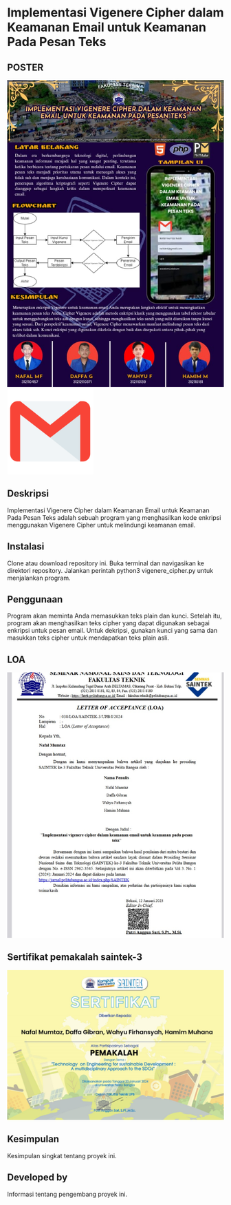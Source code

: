 # Implementasi Vigenere Cipher dalam Keamanan Email untuk Keamanan Pada Pesan Teks
## POSTER 
![poster Vigenere Cipher Diagram](vigenere-cipher-diagram.jpeg)
<img src="/email-logo-png-gmail.png" width="200" height="200">

## Deskripsi

Implementasi Vigenere Cipher dalam Keamanan Email untuk Keamanan Pada Pesan Teks adalah sebuah program yang menghasilkan kode enkripsi menggunakan Vigenere Cipher untuk melindungi keamanan email.

## Instalasi

Clone atau download repository ini.
Buka terminal dan navigasikan ke direktori repository.
Jalankan perintah python3 vigenere_cipher.py untuk menjalankan program.

## Penggunaan
Program akan meminta Anda memasukkan teks plain dan kunci. Setelah itu, program akan menghasilkan teks cipher yang dapat digunakan sebagai enkripsi untuk pesan email. Untuk dekripsi, gunakan kunci yang sama dan masukkan teks cipher untuk mendapatkan teks plain asli.

## LOA
![Vigenere Cipher Diagram](LOA.jpeg)
## Sertifikat pemakalah saintek-3
![sertifikat pemakalah sainteks-3](SERTIFIKAT.jpg)

## Kesimpulan

Kesimpulan singkat tentang proyek ini.

## Developed by

Informasi tentang pengembang proyek ini.
